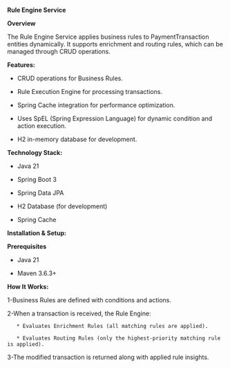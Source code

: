 **Rule Engine Service**

**Overview**

The Rule Engine Service applies business rules to PaymentTransaction entities dynamically. It supports enrichment and routing rules, which can be managed through CRUD operations.

**Features:**

   * CRUD operations for Business Rules.
    
   * Rule Execution Engine for processing transactions.
    
   * Spring Cache integration for performance optimization.
    
   * Uses SpEL (Spring Expression Language) for dynamic condition and action execution.
    
   * H2 in-memory database for development.

**Technology Stack:**

   * Java 21
    
   * Spring Boot 3
    
   * Spring Data JPA
    
   * H2 Database (for development)
    
   * Spring Cache

**Installation & Setup:**

**Prerequisites**

   * Java 21

   * Maven 3.6.3+

**How It Works:**

   1-Business Rules are defined with conditions and actions.

   2-When a transaction is received, the Rule Engine:

       * Evaluates Enrichment Rules (all matching rules are applied).

       * Evaluates Routing Rules (only the highest-priority matching rule is applied).

   3-The modified transaction is returned along with applied rule insights.

